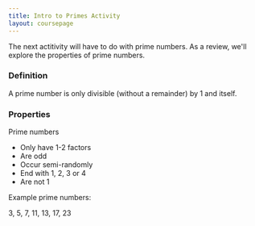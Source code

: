 ```yaml
---
title: Intro to Primes Activity
layout: coursepage
---
```


The next actitivity will have to do with prime numbers. As a review, we'll explore the properties of prime numbers.

### Definition
A prime number is only divisible (without a remainder) by 1 and itself.

### Properties
Prime numbers

- Only have 1-2 factors
- Are odd
- Occur semi-randomly
- End with 1, 2, 3 or 4
- Are not 1

Example prime numbers:

3, 5, 7, 11, 13, 17, 23
